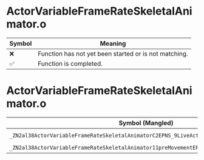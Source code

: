 # ActorVariableFrameRateSkeletalAnimator.o
| Symbol | Meaning 
| ------------- | ------------- 
| :x: | Function has not yet been started or is not matching. 
| :white_check_mark: | Function is completed. 


# ActorVariableFrameRateSkeletalAnimator.o
| Symbol (Mangled) | Symbol (Demangled) | Decompiled? |
| ------------- |  ------------- | ------------- |
| `_ZN2al38ActorVariableFrameRateSkeletalAnimatorC2EPNS_9LiveActorEPKNS_16StageSyncCounterE` | `al::ActorVariableFrameRateSkeletalAnimator::ActorVariableFrameRateSkeletalAnimator(al::LiveActor *,al::StageSyncCounter const*)` | :white_check_mark: |
| `_ZN2al38ActorVariableFrameRateSkeletalAnimator11preMovementEPNS_9LiveActorE` | `al::ActorVariableFrameRateSkeletalAnimator::preMovement(al::LiveActor *)` | :white_check_mark: |
